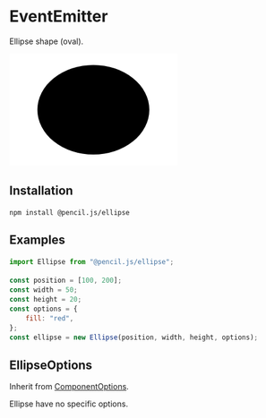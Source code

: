 # EventEmitter

Ellipse shape (oval).

![Ellipse example](../../media/examples/ellipse.png)


## Installation

    npm install @pencil.js/ellipse


## Examples

```js
import Ellipse from "@pencil.js/ellipse";

const position = [100, 200];
const width = 50;
const height = 20;
const options = {
    fill: "red",
};
const ellipse = new Ellipse(position, width, height, options);
```

## EllipseOptions
Inherit from [ComponentOptions](../component/readme.md#componentoptions).

Ellipse have no specific options.

